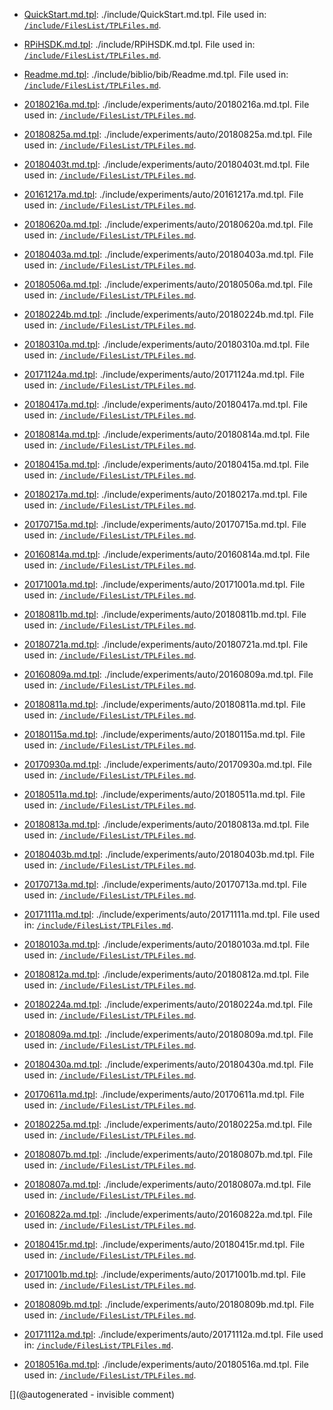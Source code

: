 * [QuickStart.md.tpl](/include/QuickStart.md.tpl): ./include/QuickStart.md.tpl. File used in: [`/include/FilesList/TPLFiles.md`](/include/FilesList/TPLFiles.md).

* [RPiHSDK.md.tpl](/include/RPiHSDK.md.tpl): ./include/RPiHSDK.md.tpl. File used in: [`/include/FilesList/TPLFiles.md`](/include/FilesList/TPLFiles.md).

* [Readme.md.tpl](/include/biblio/bib/Readme.md.tpl): ./include/biblio/bib/Readme.md.tpl. File used in: [`/include/FilesList/TPLFiles.md`](/include/FilesList/TPLFiles.md).

* [20180216a.md.tpl](/include/experiments/auto/20180216a.md.tpl): ./include/experiments/auto/20180216a.md.tpl. File used in: [`/include/FilesList/TPLFiles.md`](/include/FilesList/TPLFiles.md).

* [20180825a.md.tpl](/include/experiments/auto/20180825a.md.tpl): ./include/experiments/auto/20180825a.md.tpl. File used in: [`/include/FilesList/TPLFiles.md`](/include/FilesList/TPLFiles.md).

* [20180403t.md.tpl](/include/experiments/auto/20180403t.md.tpl): ./include/experiments/auto/20180403t.md.tpl. File used in: [`/include/FilesList/TPLFiles.md`](/include/FilesList/TPLFiles.md).

* [20161217a.md.tpl](/include/experiments/auto/20161217a.md.tpl): ./include/experiments/auto/20161217a.md.tpl. File used in: [`/include/FilesList/TPLFiles.md`](/include/FilesList/TPLFiles.md).

* [20180620a.md.tpl](/include/experiments/auto/20180620a.md.tpl): ./include/experiments/auto/20180620a.md.tpl. File used in: [`/include/FilesList/TPLFiles.md`](/include/FilesList/TPLFiles.md).

* [20180403a.md.tpl](/include/experiments/auto/20180403a.md.tpl): ./include/experiments/auto/20180403a.md.tpl. File used in: [`/include/FilesList/TPLFiles.md`](/include/FilesList/TPLFiles.md).

* [20180506a.md.tpl](/include/experiments/auto/20180506a.md.tpl): ./include/experiments/auto/20180506a.md.tpl. File used in: [`/include/FilesList/TPLFiles.md`](/include/FilesList/TPLFiles.md).

* [20180224b.md.tpl](/include/experiments/auto/20180224b.md.tpl): ./include/experiments/auto/20180224b.md.tpl. File used in: [`/include/FilesList/TPLFiles.md`](/include/FilesList/TPLFiles.md).

* [20180310a.md.tpl](/include/experiments/auto/20180310a.md.tpl): ./include/experiments/auto/20180310a.md.tpl. File used in: [`/include/FilesList/TPLFiles.md`](/include/FilesList/TPLFiles.md).

* [20171124a.md.tpl](/include/experiments/auto/20171124a.md.tpl): ./include/experiments/auto/20171124a.md.tpl. File used in: [`/include/FilesList/TPLFiles.md`](/include/FilesList/TPLFiles.md).

* [20180417a.md.tpl](/include/experiments/auto/20180417a.md.tpl): ./include/experiments/auto/20180417a.md.tpl. File used in: [`/include/FilesList/TPLFiles.md`](/include/FilesList/TPLFiles.md).

* [20180814a.md.tpl](/include/experiments/auto/20180814a.md.tpl): ./include/experiments/auto/20180814a.md.tpl. File used in: [`/include/FilesList/TPLFiles.md`](/include/FilesList/TPLFiles.md).

* [20180415a.md.tpl](/include/experiments/auto/20180415a.md.tpl): ./include/experiments/auto/20180415a.md.tpl. File used in: [`/include/FilesList/TPLFiles.md`](/include/FilesList/TPLFiles.md).

* [20180217a.md.tpl](/include/experiments/auto/20180217a.md.tpl): ./include/experiments/auto/20180217a.md.tpl. File used in: [`/include/FilesList/TPLFiles.md`](/include/FilesList/TPLFiles.md).

* [20170715a.md.tpl](/include/experiments/auto/20170715a.md.tpl): ./include/experiments/auto/20170715a.md.tpl. File used in: [`/include/FilesList/TPLFiles.md`](/include/FilesList/TPLFiles.md).

* [20160814a.md.tpl](/include/experiments/auto/20160814a.md.tpl): ./include/experiments/auto/20160814a.md.tpl. File used in: [`/include/FilesList/TPLFiles.md`](/include/FilesList/TPLFiles.md).

* [20171001a.md.tpl](/include/experiments/auto/20171001a.md.tpl): ./include/experiments/auto/20171001a.md.tpl. File used in: [`/include/FilesList/TPLFiles.md`](/include/FilesList/TPLFiles.md).

* [20180811b.md.tpl](/include/experiments/auto/20180811b.md.tpl): ./include/experiments/auto/20180811b.md.tpl. File used in: [`/include/FilesList/TPLFiles.md`](/include/FilesList/TPLFiles.md).

* [20180721a.md.tpl](/include/experiments/auto/20180721a.md.tpl): ./include/experiments/auto/20180721a.md.tpl. File used in: [`/include/FilesList/TPLFiles.md`](/include/FilesList/TPLFiles.md).

* [20160809a.md.tpl](/include/experiments/auto/20160809a.md.tpl): ./include/experiments/auto/20160809a.md.tpl. File used in: [`/include/FilesList/TPLFiles.md`](/include/FilesList/TPLFiles.md).

* [20180811a.md.tpl](/include/experiments/auto/20180811a.md.tpl): ./include/experiments/auto/20180811a.md.tpl. File used in: [`/include/FilesList/TPLFiles.md`](/include/FilesList/TPLFiles.md).

* [20180115a.md.tpl](/include/experiments/auto/20180115a.md.tpl): ./include/experiments/auto/20180115a.md.tpl. File used in: [`/include/FilesList/TPLFiles.md`](/include/FilesList/TPLFiles.md).

* [20170930a.md.tpl](/include/experiments/auto/20170930a.md.tpl): ./include/experiments/auto/20170930a.md.tpl. File used in: [`/include/FilesList/TPLFiles.md`](/include/FilesList/TPLFiles.md).

* [20180511a.md.tpl](/include/experiments/auto/20180511a.md.tpl): ./include/experiments/auto/20180511a.md.tpl. File used in: [`/include/FilesList/TPLFiles.md`](/include/FilesList/TPLFiles.md).

* [20180813a.md.tpl](/include/experiments/auto/20180813a.md.tpl): ./include/experiments/auto/20180813a.md.tpl. File used in: [`/include/FilesList/TPLFiles.md`](/include/FilesList/TPLFiles.md).

* [20180403b.md.tpl](/include/experiments/auto/20180403b.md.tpl): ./include/experiments/auto/20180403b.md.tpl. File used in: [`/include/FilesList/TPLFiles.md`](/include/FilesList/TPLFiles.md).

* [20170713a.md.tpl](/include/experiments/auto/20170713a.md.tpl): ./include/experiments/auto/20170713a.md.tpl. File used in: [`/include/FilesList/TPLFiles.md`](/include/FilesList/TPLFiles.md).

* [20171111a.md.tpl](/include/experiments/auto/20171111a.md.tpl): ./include/experiments/auto/20171111a.md.tpl. File used in: [`/include/FilesList/TPLFiles.md`](/include/FilesList/TPLFiles.md).

* [20180103a.md.tpl](/include/experiments/auto/20180103a.md.tpl): ./include/experiments/auto/20180103a.md.tpl. File used in: [`/include/FilesList/TPLFiles.md`](/include/FilesList/TPLFiles.md).

* [20180812a.md.tpl](/include/experiments/auto/20180812a.md.tpl): ./include/experiments/auto/20180812a.md.tpl. File used in: [`/include/FilesList/TPLFiles.md`](/include/FilesList/TPLFiles.md).

* [20180224a.md.tpl](/include/experiments/auto/20180224a.md.tpl): ./include/experiments/auto/20180224a.md.tpl. File used in: [`/include/FilesList/TPLFiles.md`](/include/FilesList/TPLFiles.md).

* [20180809a.md.tpl](/include/experiments/auto/20180809a.md.tpl): ./include/experiments/auto/20180809a.md.tpl. File used in: [`/include/FilesList/TPLFiles.md`](/include/FilesList/TPLFiles.md).

* [20180430a.md.tpl](/include/experiments/auto/20180430a.md.tpl): ./include/experiments/auto/20180430a.md.tpl. File used in: [`/include/FilesList/TPLFiles.md`](/include/FilesList/TPLFiles.md).

* [20170611a.md.tpl](/include/experiments/auto/20170611a.md.tpl): ./include/experiments/auto/20170611a.md.tpl. File used in: [`/include/FilesList/TPLFiles.md`](/include/FilesList/TPLFiles.md).

* [20180225a.md.tpl](/include/experiments/auto/20180225a.md.tpl): ./include/experiments/auto/20180225a.md.tpl. File used in: [`/include/FilesList/TPLFiles.md`](/include/FilesList/TPLFiles.md).

* [20180807b.md.tpl](/include/experiments/auto/20180807b.md.tpl): ./include/experiments/auto/20180807b.md.tpl. File used in: [`/include/FilesList/TPLFiles.md`](/include/FilesList/TPLFiles.md).

* [20180807a.md.tpl](/include/experiments/auto/20180807a.md.tpl): ./include/experiments/auto/20180807a.md.tpl. File used in: [`/include/FilesList/TPLFiles.md`](/include/FilesList/TPLFiles.md).

* [20160822a.md.tpl](/include/experiments/auto/20160822a.md.tpl): ./include/experiments/auto/20160822a.md.tpl. File used in: [`/include/FilesList/TPLFiles.md`](/include/FilesList/TPLFiles.md).

* [20180415r.md.tpl](/include/experiments/auto/20180415r.md.tpl): ./include/experiments/auto/20180415r.md.tpl. File used in: [`/include/FilesList/TPLFiles.md`](/include/FilesList/TPLFiles.md).

* [20171001b.md.tpl](/include/experiments/auto/20171001b.md.tpl): ./include/experiments/auto/20171001b.md.tpl. File used in: [`/include/FilesList/TPLFiles.md`](/include/FilesList/TPLFiles.md).

* [20180809b.md.tpl](/include/experiments/auto/20180809b.md.tpl): ./include/experiments/auto/20180809b.md.tpl. File used in: [`/include/FilesList/TPLFiles.md`](/include/FilesList/TPLFiles.md).

* [20171112a.md.tpl](/include/experiments/auto/20171112a.md.tpl): ./include/experiments/auto/20171112a.md.tpl. File used in: [`/include/FilesList/TPLFiles.md`](/include/FilesList/TPLFiles.md).

* [20180516a.md.tpl](/include/experiments/auto/20180516a.md.tpl): ./include/experiments/auto/20180516a.md.tpl. File used in: [`/include/FilesList/TPLFiles.md`](/include/FilesList/TPLFiles.md).



[](@autogenerated - invisible comment)